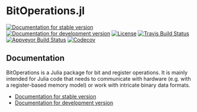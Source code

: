 # BitOperations.jl

[![Documentation for stable version](https://img.shields.io/badge/docs-stable-blue.svg)](https://oschulz.github.io/BitOperations.jl/stable)
[![Documentation for development version](https://img.shields.io/badge/docs-dev-blue.svg)](https://oschulz.github.io/BitOperations.jl/dev)
[![License](http://img.shields.io/badge/license-MIT-brightgreen.svg?style=flat)](LICENSE.md)
[![Travis Build Status](https://travis-ci.com/oschulz/BitOperations.jl.svg?branch=master)](https://travis-ci.com/oschulz/BitOperations.jl)
[![Appveyor Build Status](https://ci.appveyor.com/api/projects/status/github/oschulz/BitOperations.jl?branch=master&svg=true)](https://ci.appveyor.com/project/oschulz/BitOperations-jl)
[![Codecov](https://codecov.io/gh/oschulz/BitOperations.jl/branch/master/graph/badge.svg)](https://codecov.io/gh/oschulz/BitOperations.jl)


## Documentation

BitOperations is a Julia package for bit and register operations. It is mainly
intended for Julia code that needs to communicate with hardware (e.g. with a
register-based memory model) or work with intricate binary data formats.

* [Documentation for stable version](https://oschulz.github.io/BitOperations.jl/stable)
* [Documentation for development version](https://oschulz.github.io/BitOperations.jl/dev)
